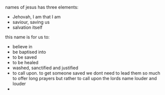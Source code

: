 names of jesus has three elements:
- Jehovah, I am that I am
- saviour, saving us
- salvation itself

this name is for us to:
- believe in
- be baptised into
- to be saved
- to be healed
- washed, sanctified and justified
- to call upon. to get someone saved we dont need to lead them so much to offer long prayers but rather to call upon the lords name louder and louder
- 
